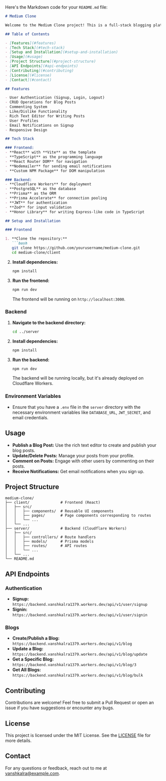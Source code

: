 Here's the Markdown code for your `README.md` file:

```markdown
# Medium Clone

Welcome to the Medium Clone project! This is a full-stack blogging platform similar to the real Medium website, where users can read, publish, update, and delete blogs. This project is built with modern technologies to ensure scalability, maintainability, and performance.

## Table of Contents

- [Features](#features)
- [Tech Stack](#tech-stack)
- [Setup and Installation](#setup-and-installation)
- [Usage](#usage)
- [Project Structure](#project-structure)
- [API Endpoints](#api-endpoints)
- [Contributing](#contributing)
- [License](#license)
- [Contact](#contact)

## Features

- User Authentication (Signup, Login, Logout)
- CRUD Operations for Blog Posts
- Commenting System
- Like/Dislike Functionality
- Rich Text Editor for Writing Posts
- User Profiles
- Email Notifications on Signup
- Responsive Design

## Tech Stack

### Frontend:
- **React** with **Vite** as the template
- **TypeScript** as the programming language
- **React Router DOM** for navigation
- **Nodemailer** for sending email notifications
- **Custom NPM Package** for DOM manipulation

### Backend:
- **Cloudflare Workers** for deployment
- **PostgreSQL** as the database
- **Prisma** as the ORM
- **Prisma Accelerate** for connection pooling
- **JWT** for authentication
- **Zod** for input validation
- **Honor Library** for writing Express-like code in TypeScript

## Setup and Installation

### Frontend

1. **Clone the repository:**
   ```bash
   git clone https://github.com/yourusername/medium-clone.git
   cd medium-clone/client
   ```

2. **Install dependencies:**
   ```bash
   npm install
   ```

3. **Run the frontend:**
   ```bash
   npm run dev
   ```

   The frontend will be running on `http://localhost:3000`.

### Backend

1. **Navigate to the backend directory:**
   ```bash
   cd ../server
   ```

2. **Install dependencies:**
   ```bash
   npm install
   ```

3. **Run the backend:**
   ```bash
   npm run dev
   ```

   The backend will be running locally, but it's already deployed on Cloudflare Workers.

### Environment Variables

- Ensure that you have a `.env` file in the `server` directory with the necessary environment variables like `DATABASE_URL`, `JWT_SECRET`, and email credentials.

## Usage

- **Publish a Blog Post:** Use the rich text editor to create and publish your blog posts.
- **Update/Delete Posts:** Manage your posts from your profile.
- **Comment on Posts:** Engage with other users by commenting on their posts.
- **Receive Notifications:** Get email notifications when you sign up.

## Project Structure

```plaintext
medium-clone/
├── client/              # Frontend (React)
│   ├── src/
│   │   ├── components/  # Reusable UI components
│   │   ├── pages/       # Page components corresponding to routes
│   │   └── ...
│   └── ...
├── server/              # Backend (Cloudflare Workers)
│   ├── src/
│   │   ├── controllers/ # Route handlers
│   │   ├── models/      # Prisma models
│   │   ├── routes/      # API routes
│   │   └── ...
│   └── ...
└── README.md
```

## API Endpoints

### Authentication
- **Signup:** `https://backend.vanshkalra1379.workers.dev/api/v1/user/signup`
- **Signin:** `https://backend.vanshkalra1379.workers.dev/api/v1/user/signin`

### Blogs
- **Create/Publish a Blog:** `https://backend.vanshkalra1379.workers.dev/api/v1/blog`
- **Update a Blog:** `https://backend.vanshkalra1379.workers.dev/api/v1/blog/update`
- **Get a Specific Blog:** `https://backend.vanshkalra1379.workers.dev/api/v1/blog/3`
- **Get All Blogs:** `https://backend.vanshkalra1379.workers.dev/api/v1/blog/bulk`

## Contributing

Contributions are welcome! Feel free to submit a Pull Request or open an issue if you have suggestions or encounter any bugs.

## License

This project is licensed under the MIT License. See the [LICENSE](LICENSE) file for more details.

## Contact

For any questions or feedback, reach out to me at [vanshkalra@example.com](mailto:vanshkalra@example.com).
```